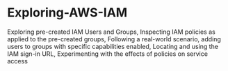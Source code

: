 # Exploring-AWS-IAM
Exploring pre-created IAM Users and Groups, Inspecting IAM policies as applied to the pre-created groups, Following a real-world scenario, adding users to groups with specific capabilities enabled, Locating and using the IAM sign-in URL, Experimenting with the effects of policies on service access
